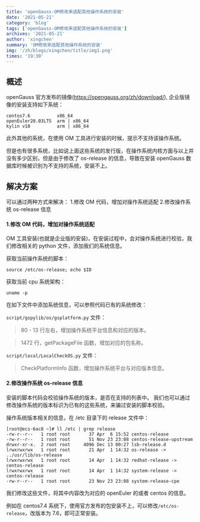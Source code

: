 ```yaml
---
title: 'openGauss-OM修改来适配其他操作系统的安装'
date: '2021-05-21'
category: 'blog'
tags: ['openGauss-OM修改来适配其他操作系统的安装']
archives: '2021-05-21'
author: 'xingchen'
summary: 'OM修改来适配其他操作系统的安装'
img: '/zh/blogs/xingchen/title/img1.png'
times: '19:30'
---
```


## 概述

openGauss 官方发布的镜像(https://opengauss.org/zh/download/), 企业版镜像的安装支持如下系统：

```
centos7.6          x86_64
openEuler20.03LTS  arm | x86_64
kylin v10          arm | x86_64
```

此外其他的系统，在使用 OM 工具进行安装的时候，提示不支持该操作系统。

但是也有很多系统，比如说上面这些系统的发行版，在操作系统内核方面与以上并没有多少区别，但是由于修改了 os-release 的信息，导致在安装 openGauss 数据库时候被识别为不支持的系统，安装不上。

## 解决方案

可以通过两种方式来解决： 1.修改 OM 代码，增加对操作系统适配 2.修改操作系统 os-release 信息

#### 1.修改 OM 代码，增加对操作系统适配

OM 工具安装(也就是企业版的安装)，在安装过程中，会对操作系统进行校验，我们修改相关的 python 文件，添加我们的系统信息。

获取当前操作系统的脚本：

```
source /etc/os-release; echo $ID
```

获取当前 cpu 系统架构：

```
uname -p
```

在如下文件中添加系统信息，可以参照代码已有的系统修改：

`script/gspylib/os/gsplatform.py` 文件：

> 80 - 13 行左右，增加操作系统平台信息和对应的版本。

> 1472 行，getPackageFile 函数，增加对应的包名称。

`script/local/LocalCheckOS.py` 文件：

> CheckPlatformInfo 函数，增加操作系统平台与对应版本信息。

#### 2.修改操作系统 os-release 信息

安装的脚本代码会校验操作系统的版本，是否在支持的列表中。 我们也可以通过修改操作系统的版本标识为已有的这些系统，来骗过安装的脚本校验。

操作系统版本相关的信息，在 /etc 目录下的 release 文件中：

```
[root@ecs-6ac8 ~]# ll /etc | grep release
-rw-r--r--   1 root root       37 Apr  6 15:52 centos-release
-rw-r--r--   1 root root       51 Nov 23 23:08 centos-release-upstream
drwxr-xr-x.  2 root root     4096 Dec 13 00:27 lsb-release.d
lrwxrwxrwx   1 root root       21 Apr  1 14:32 os-release -> ../usr/lib/os-release
lrwxrwxrwx   1 root root       14 Apr  1 14:32 redhat-release -> centos-release
lrwxrwxrwx   1 root root       14 Apr  1 14:32 system-release -> centos-release
-rw-r--r--   1 root root       23 Nov 23 23:08 system-release-cpe
```

我们修改这些文件，将其中内容改为对应的 openEuler 的或者 centos 的信息。

例如在 centos7.4 系统下，使用官方发布的包安装不上，可以修改`/etc/os-release`，改版本为 7.6，即可正常安装。
